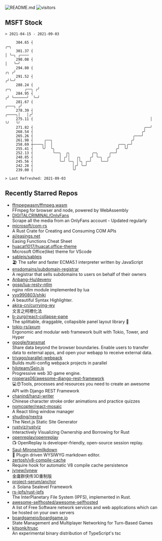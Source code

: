 ![README.md](https://github.com/Gerhut/Gerhut/workflows/README.md/badge.svg)
![visitors](https://visitors.vercel.app/Gerhut/Gerhut?token=8cf69d1f6813d272ef062726b6070c9be4ff72038cfe5a7ded7384a8da65d866)

## MSFT Stock

```
> 2021-04-15 - 2021-09-03

     304.65 ┤                                                                                        ╭─╮         
     301.37 ┤                                                                                        │ ╰─╮ ╭──── 
     298.08 ┤                                                                                        │   ╰─╯     
     294.80 ┤                                                                                    ╭╮ ╭╯           
     291.52 ┤                                                                                   ╭╯╰─╯            
     288.24 ┤                                                                    ╭─╮      ╭──╮ ╭╯                
     284.95 ┤                                                                   ╭╯ ╰──────╯  ╰─╯                 
     281.67 ┤                                                            ╭───╮ ╭╯                                
     278.39 ┤                                                      ╭────╮│   │╭╯                                 
     275.11 ┤                                                      │    ╰╯   ╰╯                                  
     271.82 ┤                                                   ╭──╯                                             
     268.54 ┤                                                  ╭╯                                                
     265.26 ┤                                              ╭───╯                                                 
     261.98 ┤     ╭──╮                                    ╭╯                                                     
     258.69 ┼────╮│  │                              ╭──╮╭─╯                                                      
     255.41 ┤    ╰╯  ╰╮                            ╭╯  ╰╯                                                        
     252.13 ┤         ╰──╮  ╭╮          ╭─╮     ╭──╯                                                             
     248.85 ┤            │ ╭╯│   ╭╮    ╭╯ ╰─╮  ╭╯                                                                
     245.56 ┤            ╰─╯ ╰─╮ │╰╮ ╭─╯    ╰──╯                                                                 
     242.28 ┤                  │╭╯ ╰─╯                                                                           
     239.00 ┤                  ╰╯                                                                                

> Last Refreshed: 2021-09-03
```

## Recently Starred Repos

- [ffmpegwasm/ffmpeg.wasm](https://github.com/ffmpegwasm/ffmpeg.wasm)  
  FFmpeg for browser and node, powered by WebAssembly
- [DIGITALCRIMINAL/OnlyFans](https://github.com/DIGITALCRIMINAL/OnlyFans)  
  Scrape all the media from an OnlyFans account - Updated regularly
- [microsoft/com-rs](https://github.com/microsoft/com-rs)  
  A Rust Crate for Creating and Consuming COM APIs
- [ai/easings.net](https://github.com/ai/easings.net)  
  Easing Functions Cheat Sheet
- [huacat1017/huacat.office-theme](https://github.com/huacat1017/huacat.office-theme)  
  Microsoft Office(like) theme for VScode
- [sablejs/sablejs](https://github.com/sablejs/sablejs)  
  🏖️ The safer and faster ECMA5.1 interpreter written by JavaScript
- [ensdomains/subdomain-registrar](https://github.com/ensdomains/subdomain-registrar)  
  A registrar that sells subdomains to users on behalf of their owners
- [Anbang-Hu/devenv](https://github.com/Anbang-Hu/devenv)  
- [gosp/lua-resty-ntlm](https://github.com/gosp/lua-resty-ntlm)  
  nginx ntlm module implemented by lua
- [yyx990803/shiki](https://github.com/yyx990803/shiki)  
  A beautiful Syntax Highlighter.
- [akira-cn/currying-wy](https://github.com/akira-cn/currying-wy)  
  文言之柯裡化法
- [b-zurg/react-collapse-pane](https://github.com/b-zurg/react-collapse-pane)  
  The splittable, draggable, collapsible panel layout library 🎉
- [tokio-rs/axum](https://github.com/tokio-rs/axum)  
  Ergonomic and modular web framework built with Tokio, Tower, and Hyper
- [google/transmat](https://github.com/google/transmat)  
  Share data beyond the browser boundaries. Enable users to transfer data to external apps, and open your webapp to receive external data.
- [trivago/parallel-webpack](https://github.com/trivago/parallel-webpack)  
  Builds multi-config webpack projects in parallel
- [hiloteam/Sein.js](https://github.com/hiloteam/Sein.js)  
  Progressive web 3D game engine.
- [nioperas06/awesome-django-rest-framework](https://github.com/nioperas06/awesome-django-rest-framework)  
   💻😍Tools, processes and resources you need to create an awesome API with Django REST Framework
- [chanind/hanzi-writer](https://github.com/chanind/hanzi-writer)  
  Chinese character stroke order animations and practice quizzes
- [nomcopter/react-mosaic](https://github.com/nomcopter/react-mosaic)  
  A React tiling window manager
- [shuding/nextra](https://github.com/shuding/nextra)  
  The Next.js Static Site Generator
- [rustviz/rustviz](https://github.com/rustviz/rustviz)  
  Interactively Visualizing Ownership and Borrowing for Rust
- [openreplay/openreplay](https://github.com/openreplay/openreplay)  
  :tv: OpenReplay is developer-friendly, open-source session replay.
- [Saul-Mirone/milkdown](https://github.com/Saul-Mirone/milkdown)  
  🍼 Plugin driven WYSIWYG  markdown editor.
- [zertosh/v8-compile-cache](https://github.com/zertosh/v8-compile-cache)  
  Require hook for automatic V8 compile cache persistence
- [jynew/jynew](https://github.com/jynew/jynew)  
  金庸群侠传3D重制版
- [project-serum/anchor](https://github.com/project-serum/anchor)  
  ⚓ Solana Sealevel Framework
- [rs-ipfs/rust-ipfs](https://github.com/rs-ipfs/rust-ipfs)  
  The InterPlanetary File System (IPFS), implemented in Rust.
- [awesome-selfhosted/awesome-selfhosted](https://github.com/awesome-selfhosted/awesome-selfhosted)  
  A list of Free Software network services and web applications which can be hosted on your own servers
- [boardgameio/boardgame.io](https://github.com/boardgameio/boardgame.io)  
  State Management and Multiplayer Networking for Turn-Based Games
- [kitsonk/trusc](https://github.com/kitsonk/trusc)  
  An experimental binary distribution of TypeScript's tsc
